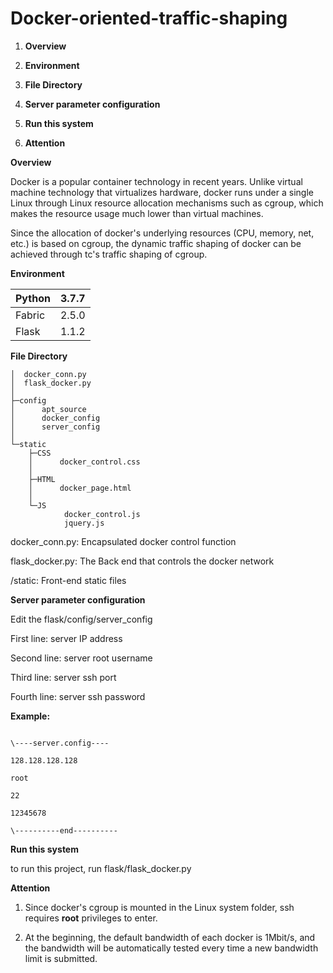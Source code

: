 # Docker-oriented-traffic-shaping

1.  **Overview**

2.  **Environment**

3.  **File Directory**

4.  **Server parameter configuration**

5.  **Run this system**

6.  **Attention**

**Overview**

Docker is a popular container technology in recent years. Unlike virtual machine
technology that virtualizes hardware, docker runs under a single Linux through
Linux resource allocation mechanisms such as cgroup, which makes the resource
usage much lower than virtual machines.

Since the allocation of docker's underlying resources (CPU, memory, net, etc.)
is based on cgroup, the dynamic traffic shaping of docker can be achieved
through tc's traffic shaping of cgroup.

**Environment**

| Python | 3.7.7 |
|--------|-------|
| Fabric | 2.5.0 |
| Flask  | 1.1.2 |

**File Directory**
```
│  docker_conn.py
│  flask_docker.py
│
├─config
│      apt_source
│      docker_config
│      server_config
│
└─static
    ├─CSS
    │      docker_control.css
    │
    ├─HTML
    │      docker_page.html
    │
    └─JS
            docker_control.js
            jquery.js
```

docker_conn.py: Encapsulated docker control function

flask_docker.py: The Back end that controls the docker network

/static: Front-end static files

**Server parameter configuration**

Edit the flask/config/server_config

First line: server IP address

Second line: server root username

Third line: server ssh port

Fourth line: server ssh password

**Example:**
```

\----server.config----

128.128.128.128

root

22

12345678

\----------end----------
```

**Run this system**

to run this project, run flask/flask_docker.py

**Attention**

1.  Since docker's cgroup is mounted in the Linux system folder, ssh requires
    **root** privileges to enter.

2.  At the beginning, the default bandwidth of each docker is 1Mbit/s, and the
    bandwidth will be automatically tested every time a new bandwidth limit is
    submitted.
